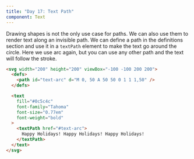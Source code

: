 ```yaml
---
title: "Day 17: Text Path"
component: Text
---
```


Drawing shapes is not the only use case for paths. We can also use them to render text along an invisible path. We can define a path in the definitions section and use it in a `textPath` element to make the text go around the circle. Here we use arc again, but you can use any other path and the text will follow the stroke.

```html
<svg width="200" height="200" viewBox="-100 -100 200 200">
  <defs>
    <path id="text-arc" d="M 0, 50 A 50 50 0 1 1 1,50" />
  </defs>

  <text
    fill="#0c5c4c"
    font-family="Tahoma"
    font-size="0.77em"
    font-weight="bold"
  >
    <textPath href="#text-arc">
      Happy Holidays! Happy Holidays! Happy Holidays!
    </textPath>
  </text>
</svg>
```
